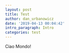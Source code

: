 ```yaml
---
layout: post
title: Test
author: dan_urbanowicz
date: '2019-04-13 00:04:42'
intro_paragraph: Intro
categories: test
---
```

Ciao Mondo!
